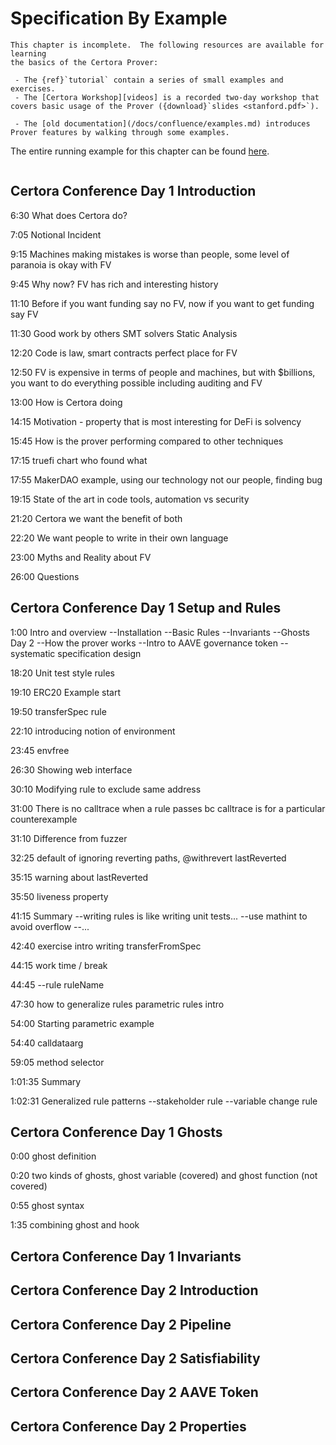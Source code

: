 Specification By Example
========================

```{todo}
This chapter is incomplete.  The following resources are available for learning
the basics of the Certora Prover:

 - The {ref}`tutorial` contain a series of small examples and exercises.
 - The [Certora Workshop][videos] is a recorded two-day workshop that covers basic usage of the Prover ({download}`slides <stanford.pdf>`).
 
 - The [old documentation](/docs/confluence/examples.md) introduces Prover features by walking through some examples.
```

[videos]: https://www.youtube.com/playlist?list=PLKtu7wuOMP9Wp_O8kylKbtFYgM8HVTGIA "Certora workshop playlist"

The entire running example for this chapter can be found [here][erc20example].

```{contents}
```

Certora Conference Day 1 Introduction
-------------------------------------
6:30 What does Certora do?

7:05 Notional Incident

9:15 Machines making mistakes is worse than people, some level of paranoia is okay with FV

9:45 Why now? FV has rich and interesting history

11:10 Before if you want funding say no FV, now if you want to get funding say FV

11:30 Good work by others SMT solvers Static Analysis

12:20 Code is law, smart contracts perfect place for FV

12:50 FV is expensive in terms of people and machines, but with $billions, you want to do everything possible including auditing and FV

13:00 How is Certora doing

14:15 Motivation - property that is most interesting for DeFi is solvency

15:45 How is the prover performing compared to other techniques

17:15 truefi chart who found what

17:55 MakerDAO example, using our technology not our people, finding bug

19:15 State of the art in code tools, automation vs security

21:20 Certora we want the benefit of both

22:20 We want people to write in their own language

23:00 Myths and Reality about FV

26:00 Questions



Certora Conference Day 1 Setup and Rules
----------------------------------------

1:00 Intro and overview
--Installation
--Basic Rules
--Invariants
--Ghosts
Day 2
--How the prover works
--Intro to AAVE governance token
--systematic specification design

18:20 Unit test style rules

19:10 ERC20 Example start

19:50 transferSpec rule

22:10 introducing notion of environment

23:45 envfree

26:30 Showing web interface

30:10 Modifying rule to exclude same address

31:00 There is no calltrace when a rule passes bc calltrace is for a particular counterexample

31:10 Difference from fuzzer

32:25 default of ignoring reverting paths, @withrevert lastReverted

35:15 warning about lastReverted

35:50 liveness property

41:15 Summary
--writing rules is like writing unit tests...
--use mathint to avoid overflow
--...

42:40 exercise intro writing transferFromSpec

44:15 work time / break

44:45 --rule ruleName

47:30 how to generalize rules parametric rules intro

54:00 Starting parametric example

54:40 calldataarg

59:05 method selector

1:01:35 Summary

1:02:31 Generalized rule patterns
--stakeholder rule
--variable change rule


Certora Conference Day 1 Ghosts
-------------------------------

0:00 ghost definition

0:20 two kinds of ghosts, ghost variable (covered) and ghost function (not covered)

0:55 ghost syntax

1:35 combining ghost and hook



Certora Conference Day 1 Invariants
-----------------------------------



Certora Conference Day 2 Introduction
-------------------------------------



Certora Conference Day 2 Pipeline
---------------------------------



Certora Conference Day 2 Satisfiability
---------------------------------------



Certora Conference Day 2 AAVE Token
-----------------------------------



Certora Conference Day 2 Properties
---------------------------------------





[erc20example]: https://github.com/Certora/ERC20Example